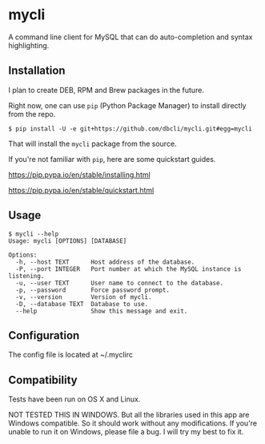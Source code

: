 # mycli
A command line client for MySQL that can do auto-completion and syntax highlighting.

## Installation

I plan to create DEB, RPM and Brew packages in the future.

Right now, one can use `pip` (Python Package Manager) to install directly from the repo. 

    $ pip install -U -e git+https://github.com/dbcli/mycli.git#egg=mycli

That will install the `mycli` package from the source. 

If you're not familiar with `pip`, here are some quickstart guides. 

https://pip.pypa.io/en/stable/installing.html

https://pip.pypa.io/en/stable/quickstart.html


## Usage

```
$ mycli --help
Usage: mycli [OPTIONS] [DATABASE]

Options:
  -h, --host TEXT      Host address of the database.
  -P, --port INTEGER   Port number at which the MySQL instance is listening.
  -u, --user TEXT      User name to connect to the database.
  -p, --password       Force password prompt.
  -v, --version        Version of mycli.
  -D, --database TEXT  Database to use.
  --help               Show this message and exit.
```

## Configuration

The config file is located at ~/.myclirc

## Compatibility

Tests have been run on OS X and Linux.

NOT TESTED THIS IN WINDOWS. But all the libraries used in this app are Windows compatible. So it should work without any modifications. If you're unable to run it on Windows, please file a bug. I will try my best to fix it.
